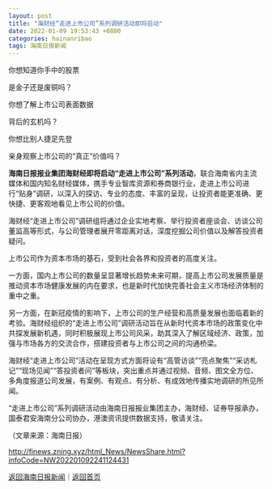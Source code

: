 ```yaml
---
layout: post
title: "海财经“走进上市公司”系列调研活动即将启动"
date: 2022-01-09 19:53:43 +0800
categories: hainanribao
tags: 海南日报新闻
---
```

<p>你想知道你手中的股票 </p>
 <p>是金子还是废铜吗？ </p>
 <p>你想了解上市公司表面数据 </p>
 <p>背后的玄机吗？ </p>
 <p>你想比别人捷足先登 </p>
 <p>亲身观察上市公司的“真正”价值吗？ </p>
 <p><strong>海南日报报业集团海财经即将启动“走进上市公司”系列活动</strong>，联合海南省内主流媒体和国内知名财经媒体，携手专业智库资源和券商银行业，走进上市公司进行“贴身”调研，以深入的探访、专业的态度、丰富的呈现，让投资者能更准确、更快捷、更客观地看见上市公司的价值。</p>
 <p>海财经“走进上市公司”调研组将通过企业实地考察、举行投资者座谈会、访谈公司董监高等形式，与公司管理者展开零距离对话，深度挖掘公司价值以及解答投资者疑问。</p>
 <p>上市公司作为资本市场的基石，受到社会各界和投资者的高度关注。</p>
 <p>一方面，国内上市公司的数量呈显著增长趋势未来可期，提高上市公司发展质量是推动资本市场健康发展的内在要求，也是新时代加快完善社会主义市场经济体制的重中之重。</p>
 <p>另一方面，在新冠疫情的影响下，上市公司的生产经营和高质量发展也面临着新的考验。海财经组织的“走进上市公司”调研活动旨在从新时代资本市场的政策变化中共探发展新机遇，同时积极展现上市公司风采，助其深入了解区域经济、政策，加强与市场各方的交流合作，搭建投资者与上市公司之间的沟通桥梁。</p>
 <p>海财经“走进上市公司”活动在呈现方式方面将设有“高管访谈”“亮点聚焦”“采访札记”“现场见闻”“答投资者问”等板块，突出重点并通过视频、音频、图文全方位、多角度报道公司发展，有案例、有观点、有分析、有成效地传播实地调研的所见所闻。</p>
 <p>“走进上市公司”系列调研活动由海南日报报业集团主办，海财经、证券导报承办，国泰君安海南分公司协办，港澳资讯提供数据支持，敬请关注。</p><p class="em_media">（文章来源：海南日报）</p>

<http://finews.zning.xyz/html_News/NewsShare.html?infoCode=NW202201092241124431>

[返回海南日报新闻](//finews.withounder.com/category/hainanribao.html)｜[返回首页](//finews.withounder.com/)